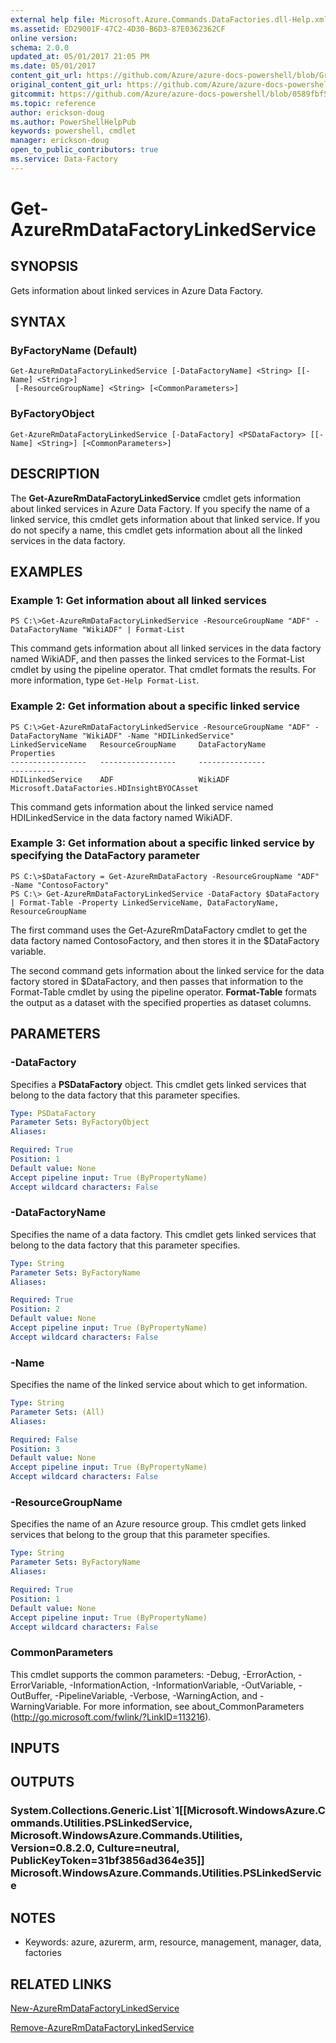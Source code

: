 ```yaml
---
external help file: Microsoft.Azure.Commands.DataFactories.dll-Help.xml
ms.assetid: ED29001F-47C2-4D30-B6D3-87E0362362CF
online version:
schema: 2.0.0
updated_at: 05/01/2017 21:05 PM
ms.date: 05/01/2017
content_git_url: https://github.com/Azure/azure-docs-powershell/blob/Graham71298/azureps-cmdlets-docs/ResourceManager/AzureRM.DataFactories/v1.0.12/Get-AzureRmDataFactoryLinkedService.md
original_content_git_url: https://github.com/Azure/azure-docs-powershell/blob/Graham71298/azureps-cmdlets-docs/ResourceManager/AzureRM.DataFactories/v1.0.12/Get-AzureRmDataFactoryLinkedService.md
gitcommit: https://github.com/Azure/azure-docs-powershell/blob/0589fbf53d27e39e0cf445261d29c64fb0859d62
ms.topic: reference
author: erickson-doug
ms.author: PowerShellHelpPub
keywords: powershell, cmdlet
manager: erickson-doug
open_to_public_contributors: true
ms.service: Data-Factory
---
```


# Get-AzureRmDataFactoryLinkedService

## SYNOPSIS
Gets information about linked services in Azure Data Factory.

## SYNTAX

### ByFactoryName (Default)
```
Get-AzureRmDataFactoryLinkedService [-DataFactoryName] <String> [[-Name] <String>]
 [-ResourceGroupName] <String> [<CommonParameters>]
```

### ByFactoryObject
```
Get-AzureRmDataFactoryLinkedService [-DataFactory] <PSDataFactory> [[-Name] <String>] [<CommonParameters>]
```

## DESCRIPTION
The **Get-AzureRmDataFactoryLinkedService** cmdlet gets information about linked services in Azure Data Factory.
If you specify the name of a linked service, this cmdlet gets information about that linked service.
If you do not specify a name, this cmdlet gets information about all the linked services in the data factory.

## EXAMPLES

### Example 1: Get information about all linked services
```
PS C:\>Get-AzureRmDataFactoryLinkedService -ResourceGroupName "ADF" -DataFactoryName "WikiADF" | Format-List
```

This command gets information about all linked services in the data factory named WikiADF, and then passes the linked services to the Format-List cmdlet by using the pipeline operator.
That cmdlet formats the results.
For more information, type `Get-Help Format-List`.

### Example 2: Get information about a specific linked service
```
PS C:\>Get-AzureRmDataFactoryLinkedService -ResourceGroupName "ADF" -DataFactoryName "WikiADF" -Name "HDILinkedService"
LinkedServiceName   ResourceGroupName     DataFactoryName              Properties
-----------------   -----------------     ---------------              ----------
HDILinkedService    ADF                   WikiADF                      Microsoft.DataFactories.HDInsightBYOCAsset
```

This command gets information about the linked service named HDILinkedService in the data factory named WikiADF.

### Example 3: Get information about a specific linked service by specifying the DataFactory parameter
```
PS C:\>$DataFactory = Get-AzureRmDataFactory -ResourceGroupName "ADF" -Name "ContosoFactory"
PS C:\> Get-AzureRmDataFactoryLinkedService -DataFactory $DataFactory | Format-Table -Property LinkedServiceName, DataFactoryName, ResourceGroupName
```

The first command uses the Get-AzureRmDataFactory cmdlet to get the data factory named ContosoFactory, and then stores it in the $DataFactory variable.

The second command gets information about the linked service for the data factory stored in $DataFactory, and then passes that information to the Format-Table cmdlet by using the pipeline operator.
**Format-Table** formats the output as a dataset with the specified properties as dataset columns.

## PARAMETERS

### -DataFactory
Specifies a **PSDataFactory** object.
This cmdlet gets linked services that belong to the data factory that this parameter specifies.

```yaml
Type: PSDataFactory
Parameter Sets: ByFactoryObject
Aliases: 

Required: True
Position: 1
Default value: None
Accept pipeline input: True (ByPropertyName)
Accept wildcard characters: False
```

### -DataFactoryName
Specifies the name of a data factory.
This cmdlet gets linked services that belong to the data factory that this parameter specifies.

```yaml
Type: String
Parameter Sets: ByFactoryName
Aliases: 

Required: True
Position: 2
Default value: None
Accept pipeline input: True (ByPropertyName)
Accept wildcard characters: False
```

### -Name
Specifies the name of the linked service about which to get information.

```yaml
Type: String
Parameter Sets: (All)
Aliases: 

Required: False
Position: 3
Default value: None
Accept pipeline input: True (ByPropertyName)
Accept wildcard characters: False
```

### -ResourceGroupName
Specifies the name of an Azure resource group.
This cmdlet gets linked services that belong to the group that this parameter specifies.

```yaml
Type: String
Parameter Sets: ByFactoryName
Aliases: 

Required: True
Position: 1
Default value: None
Accept pipeline input: True (ByPropertyName)
Accept wildcard characters: False
```

### CommonParameters
This cmdlet supports the common parameters: -Debug, -ErrorAction, -ErrorVariable, -InformationAction, -InformationVariable, -OutVariable, -OutBuffer, -PipelineVariable, -Verbose, -WarningAction, and -WarningVariable. For more information, see about_CommonParameters (http://go.microsoft.com/fwlink/?LinkID=113216).

## INPUTS

## OUTPUTS

### System.Collections.Generic.List`1[[Microsoft.WindowsAzure.Commands.Utilities.PSLinkedService, Microsoft.WindowsAzure.Commands.Utilities, Version=0.8.2.0, Culture=neutral, PublicKeyToken=31bf3856ad364e35]] Microsoft.WindowsAzure.Commands.Utilities.PSLinkedService

## NOTES
* Keywords: azure, azurerm, arm, resource, management, manager, data, factories

## RELATED LINKS

[New-AzureRmDataFactoryLinkedService](./New-AzureRmDataFactoryLinkedService.md)

[Remove-AzureRmDataFactoryLinkedService](./Remove-AzureRmDataFactoryLinkedService.md)


